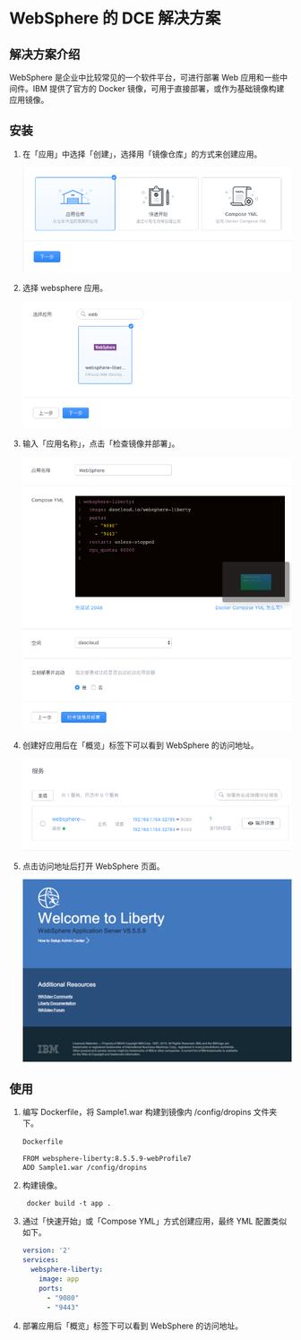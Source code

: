 # WebSphere 的 DCE 解决方案

## 解决方案介绍

WebSphere 是企业中比较常见的一个软件平台，可进行部署 Web 应用和一些中间件。IBM 提供了官方的 Docker 镜像，可用于直接部署，或作为基础镜像构建应用镜像。

## 安装

1. 在「应用」中选择「创建」，选择用「镜像仓库」的方式来创建应用。

    ![](websphere_01.png)
2. 选择 websphere 应用。

    ![](websphere_02.png)
3. 输入「应用名称」，点击「检查镜像并部署」。

    ![](websphere_03.png)
4. 创建好应用后在「概览」标签下可以看到 WebSphere 的访问地址。

    ![](websphere_04.png)
5. 点击访问地址后打开 WebSphere 页面。

    ![](websphere_05.png)


## 使用

1. 编写 Dockerfile，将 Sample1.war 构建到镜像内 /config/dropins 文件夹下。

    `Dockerfile`
    ```
    FROM websphere-liberty:8.5.5.9-webProfile7
    ADD Sample1.war /config/dropins
    ```

2. 构建镜像。

        docker build -t app .

3. 通过「快速开始」或「Compose YML」方式创建应用，最终 YML 配置类似如下。

    ```yaml
    version: '2'
    services:
      websphere-liberty:
        image: app
        ports:
          - "9080"
          - "9443"
    ```

4. 部署应用后「概览」标签下可以看到 WebSphere 的访问地址。
